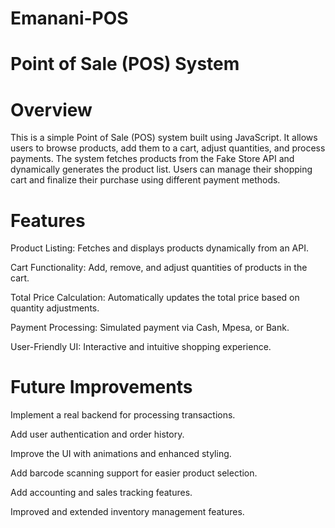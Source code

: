 # Emanani-POS
# Point of Sale (POS) System

# Overview

This is a simple Point of Sale (POS) system built using JavaScript. It allows users to browse products, add them to a cart, adjust quantities, and process payments. The system fetches products from the Fake Store API and dynamically generates the product list. Users can manage their shopping cart and finalize their purchase using different payment methods.

# Features

Product Listing: Fetches and displays products dynamically from an API.

Cart Functionality: Add, remove, and adjust quantities of products in the cart.

Total Price Calculation: Automatically updates the total price based on quantity adjustments.

Payment Processing: Simulated payment via Cash, Mpesa, or Bank.

User-Friendly UI: Interactive and intuitive shopping experience.


# Future Improvements

Implement a real backend for processing transactions.

Add user authentication and order history.

Improve the UI with animations and enhanced styling.

Add barcode scanning support for easier product selection.

Add accounting and sales tracking features.

Improved and extended inventory management features.
